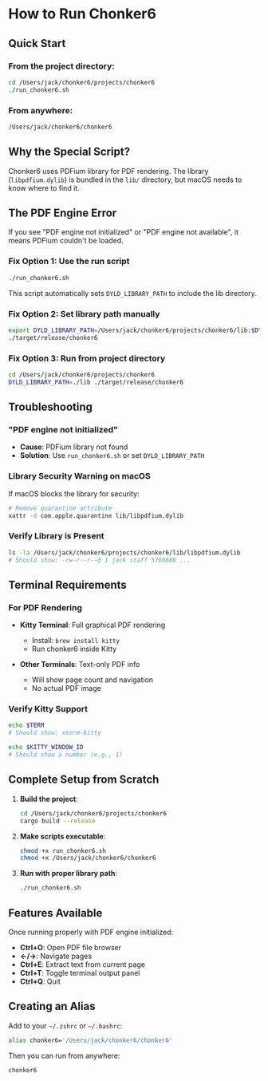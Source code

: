 # How to Run Chonker6

## Quick Start

### From the project directory:
```bash
cd /Users/jack/chonker6/projects/chonker6
./run_chonker6.sh
```

### From anywhere:
```bash
/Users/jack/chonker6/chonker6
```

## Why the Special Script?

Chonker6 uses PDFium library for PDF rendering. The library (`libpdfium.dylib`) is bundled in the `lib/` directory, but macOS needs to know where to find it.

## The PDF Engine Error

If you see "PDF engine not initialized" or "PDF engine not available", it means PDFium couldn't be loaded.

### Fix Option 1: Use the run script
```bash
./run_chonker6.sh
```
This script automatically sets `DYLD_LIBRARY_PATH` to include the lib directory.

### Fix Option 2: Set library path manually
```bash
export DYLD_LIBRARY_PATH=/Users/jack/chonker6/projects/chonker6/lib:$DYLD_LIBRARY_PATH
./target/release/chonker6
```

### Fix Option 3: Run from project directory
```bash
cd /Users/jack/chonker6/projects/chonker6
DYLD_LIBRARY_PATH=./lib ./target/release/chonker6
```

## Troubleshooting

### "PDF engine not initialized"
- **Cause**: PDFium library not found
- **Solution**: Use `run_chonker6.sh` or set `DYLD_LIBRARY_PATH`

### Library Security Warning on macOS
If macOS blocks the library for security:
```bash
# Remove quarantine attribute
xattr -d com.apple.quarantine lib/libpdfium.dylib
```

### Verify Library is Present
```bash
ls -la /Users/jack/chonker6/projects/chonker6/lib/libpdfium.dylib
# Should show: -rw-r--r--@ 1 jack staff 5760688 ...
```

## Terminal Requirements

### For PDF Rendering
- **Kitty Terminal**: Full graphical PDF rendering
  - Install: `brew install kitty`
  - Run chonker6 inside Kitty
  
- **Other Terminals**: Text-only PDF info
  - Will show page count and navigation
  - No actual PDF image

### Verify Kitty Support
```bash
echo $TERM
# Should show: xterm-kitty

echo $KITTY_WINDOW_ID  
# Should show a number (e.g., 1)
```

## Complete Setup from Scratch

1. **Build the project**:
   ```bash
   cd /Users/jack/chonker6/projects/chonker6
   cargo build --release
   ```

2. **Make scripts executable**:
   ```bash
   chmod +x run_chonker6.sh
   chmod +x /Users/jack/chonker6/chonker6
   ```

3. **Run with proper library path**:
   ```bash
   ./run_chonker6.sh
   ```

## Features Available

Once running properly with PDF engine initialized:
- **Ctrl+O**: Open PDF file browser
- **←/→**: Navigate pages
- **Ctrl+E**: Extract text from current page
- **Ctrl+T**: Toggle terminal output panel
- **Ctrl+Q**: Quit

## Creating an Alias

Add to your `~/.zshrc` or `~/.bashrc`:
```bash
alias chonker6='/Users/jack/chonker6/chonker6'
```

Then you can run from anywhere:
```bash
chonker6
```